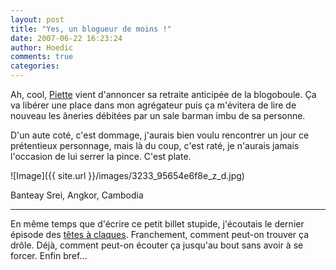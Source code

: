 ```yaml
---
layout: post
title: "Yes, un blogueur de moins !"
date: 2007-06-22 16:23:24
author: Hoedic
comments: true
categories: 
---
```



Ah, cool, [Piette](http://piette.blogspot.com/2007/06/hell-of-ride.html) vient d'annoncer sa retraite anticipée de la blogoboule. Ça va libérer une place dans mon agrégateur puis ça m'évitera de lire de nouveau les âneries débitées par un sale barman imbu de sa personne.

D'un aute coté, c'est dommage, j'aurais bien voulu rencontrer un jour ce prétentieux personnage, mais là du coup, c'est raté, je n'aurais jamais l'occasion de lui serrer la pince. C'est plate.


![Image]({{ site.url }}/images/3233_95654e6f8e_z_d.jpg)
<div class="photoattrib">Banteay Srei, Angkor, Cambodia</div>



***

En même temps que d'écrire ce petit billet stupide, j'écoutais le dernier épisode des [têtes à claques](http://www.tetesaclaques.tv/video.php?vid=171). Franchement, comment peut-on trouver ça drôle. Déjà, comment peut-on écouter ça jusqu'au bout sans avoir à se forcer. Enfin bref...